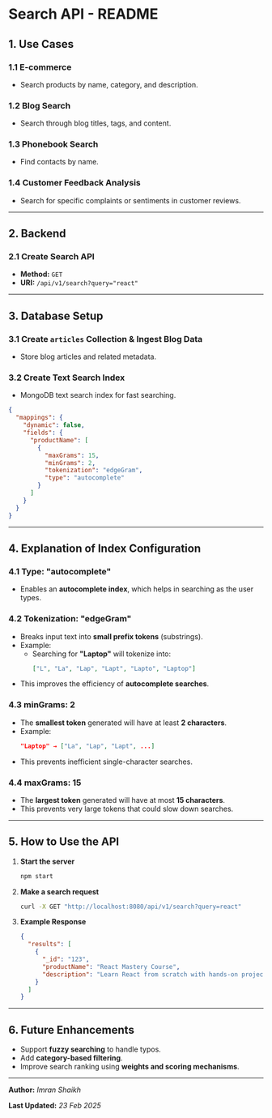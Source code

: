 # **Search API - README**

## **1. Use Cases**

### **1.1 E-commerce**
   - Search products by name, category, and description.

### **1.2 Blog Search**
   - Search through blog titles, tags, and content.

### **1.3 Phonebook Search**
   - Find contacts by name.

### **1.4 Customer Feedback Analysis**
   - Search for specific complaints or sentiments in customer reviews.

---

## **2. Backend**

### **2.1 Create Search API**
- **Method:** `GET`
- **URI:** `/api/v1/search?query="react"`

---

## **3. Database Setup**

### **3.1 Create `articles` Collection & Ingest Blog Data**
   - Store blog articles and related metadata.

### **3.2 Create Text Search Index**
   - MongoDB text search index for fast searching.

```json
{
  "mappings": {
    "dynamic": false,
    "fields": {
      "productName": [
        {
          "maxGrams": 15,
          "minGrams": 2,
          "tokenization": "edgeGram",
          "type": "autocomplete"
        }
      ]
    }
  }
}
```

---

## **4. Explanation of Index Configuration**

### **4.1 Type: "autocomplete"**
   - Enables an **autocomplete index**, which helps in searching as the user types.

### **4.2 Tokenization: "edgeGram"**
   - Breaks input text into **small prefix tokens** (substrings).
   - Example:
     - Searching for **"Laptop"** will tokenize into:
       ```json
       ["L", "La", "Lap", "Lapt", "Lapto", "Laptop"]
       ```
   - This improves the efficiency of **autocomplete searches**.

### **4.3 minGrams: 2**
   - The **smallest token** generated will have at least **2 characters**.
   - Example:
     ```json
     "Laptop" → ["La", "Lap", "Lapt", ...]
     ```
   - This prevents inefficient single-character searches.

### **4.4 maxGrams: 15**
   - The **largest token** generated will have at most **15 characters**.
   - This prevents very large tokens that could slow down searches.

---

## **5. How to Use the API**

1. **Start the server**
   ```bash
   npm start
   ```

2. **Make a search request**
   ```bash
   curl -X GET "http://localhost:8080/api/v1/search?query=react"
   ```

3. **Example Response**
   ```json
   {
     "results": [
       {
         "_id": "123",
         "productName": "React Mastery Course",
         "description": "Learn React from scratch with hands-on projects."
       }
     ]
   }
   ```

---

## **6. Future Enhancements**
- Support **fuzzy searching** to handle typos.
- Add **category-based filtering**.
- Improve search ranking using **weights and scoring mechanisms**.

---

**Author:** _Imran Shaikh_

**Last Updated:** _23 Feb 2025_

